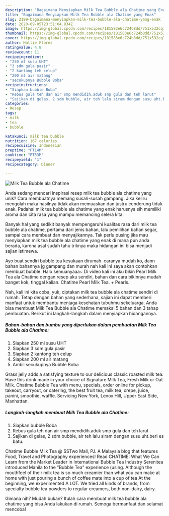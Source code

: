 ```yaml
---
description: "Bagaimana Menyiapkan Milk Tea Bubble ala Chatime yang Enak"
title: "Bagaimana Menyiapkan Milk Tea Bubble ala Chatime yang Enak"
slug: 2199-bagaimana-menyiapkan-milk-tea-bubble-ala-chatime-yang-enak
date: 2020-09-05T23:51:04.834Z
image: https://img-global.cpcdn.com/recipes/181583e6c724b8dd/751x532cq70/milk-tea-bubble-ala-chatime-foto-resep-utama.jpg
thumbnail: https://img-global.cpcdn.com/recipes/181583e6c724b8dd/751x532cq70/milk-tea-bubble-ala-chatime-foto-resep-utama.jpg
cover: https://img-global.cpcdn.com/recipes/181583e6c724b8dd/751x532cq70/milk-tea-bubble-ala-chatime-foto-resep-utama.jpg
author: Hallie Flores
ratingvalue: 4.8
reviewcount: 11
recipeingredient:
- "250 ml susu UHT"
- "3 sdm gula pasir"
- "2 kantong teh celup"
- "200 ml air matang"
- "secukupnya Bubble Boba"
recipeinstructions:
- "Siapkan bubble Boba"
- "Rebus gula teh dan air smp mendidih.aduk smp gula dan teh larut"
- "Sajikan di gelas, 2 sdm bubble, air teh lalu siram dengan susu uht.beri es batu."
categories:
- Resep
tags:
- milk
- tea
- bubble

katakunci: milk tea bubble 
nutrition: 167 calories
recipecuisine: Indonesian
preptime: "PT14M"
cooktime: "PT53M"
recipeyield: "1"
recipecategory: Dinner

---
```



![Milk Tea Bubble ala Chatime](https://img-global.cpcdn.com/recipes/181583e6c724b8dd/751x532cq70/milk-tea-bubble-ala-chatime-foto-resep-utama.jpg)

Anda sedang mencari inspirasi resep milk tea bubble ala chatime yang unik? Cara membuatnya memang susah-susah gampang. Jika keliru mengolah maka hasilnya tidak akan memuaskan dan justru cenderung tidak enak. Padahal milk tea bubble ala chatime yang enak harusnya sih memiliki aroma dan cita rasa yang mampu memancing selera kita.

Banyak hal yang sedikit banyak mempengaruhi kualitas rasa dari milk tea bubble ala chatime, pertama dari jenis bahan, lalu pemilihan bahan segar, sampai cara membuat dan menyajikannya. Tak perlu pusing jika mau menyiapkan milk tea bubble ala chatime yang enak di mana pun anda berada, karena asal sudah tahu triknya maka hidangan ini bisa menjadi sajian istimewa.

Ayo buat sendiri bubble tea kesukaan dirumah. caranya mudah ko, dann bahan bahannya jg gampang dan murah nah kali ini saya akan contohkan membuat bubble. Halo semuanyaaa~ Di video kali ini aku bikin Pearl Milk Tea ala Chatime dengan resep aku sendiri, bahan dan cara bikinnya mudah banget kok, tinggal kalian. Chatime Pearl Milk Tea. + Pearls.


Nah, kali ini kita coba, yuk, ciptakan milk tea bubble ala chatime sendiri di rumah. Tetap dengan bahan yang sederhana, sajian ini dapat memberi manfaat untuk membantu menjaga kesehatan tubuhmu sekeluarga. Anda bisa membuat Milk Tea Bubble ala Chatime memakai 5 bahan dan 3 tahap pembuatan. Berikut ini langkah-langkah dalam menyiapkan hidangannya.

<!--inarticleads1-->

##### Bahan-bahan dan bumbu yang diperlukan dalam pembuatan Milk Tea Bubble ala Chatime:

1. Siapkan 250 ml susu UHT
1. Siapkan 3 sdm gula pasir
1. Siapkan 2 kantong teh celup
1. Siapkan 200 ml air matang
1. Ambil secukupnya Bubble Boba


Grass jelly adds a satisfying texture to our delicious classic roasted milk tea. Have this drink made in your choice of Signature Milk Tea, Fresh Milk or Oat Milk. Chatime Bubble Tea with menu, specials, order online for pickup, takeout, carryout, or catering, the best fruit tea, milk tea, crepe, juice, panini, smoothie, waffle. Servicing New York, Lenox Hill, Upper East Side, Manhattan. 

<!--inarticleads2-->

##### Langkah-langkah membuat Milk Tea Bubble ala Chatime:

1. Siapkan bubble Boba
1. Rebus gula teh dan air smp mendidih.aduk smp gula dan teh larut
1. Sajikan di gelas, 2 sdm bubble, air teh lalu siram dengan susu uht.beri es batu.


Chatime Bubble Milk Tea @ SSTwo Mall, PJ. A Malaysia blog that features Food, Travel and Photography experiences! Read CHATIME: What We Can Learn from the Market Leader in International Bubble Tea Industry Serenitea introduced Manila to the &#34;Bubble Tea&#34; experience (using. Although the mouthfeel of their milk tea is so much creamier than what you can make at home with just pouring a bunch of coffee mate into a cup of tea At the beginning, we experimented A LOT. We tried all kinds of brands, from specialty bubble tea powders to regular creamers, both non-dairy, dairy. 

Gimana nih? Mudah bukan? Itulah cara membuat milk tea bubble ala chatime yang bisa Anda lakukan di rumah. Semoga bermanfaat dan selamat mencoba!
